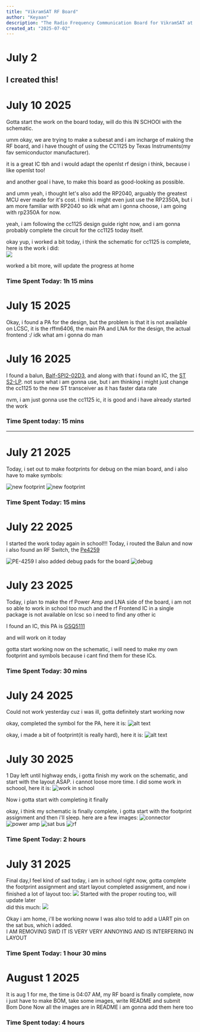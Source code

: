 ```yaml
---
title: "VikramSAT RF Board"
author: "Keyaan"
description: "The Radio Frequency Communication Board for VikramSAT at 433MHz"
created_at: "2025-07-02"
---
```


# July 2  
I created this! 
----
# July 10 2025

Gotta start the work on the board today, will do this IN SCHOOl with the schematic.

umm okay, we are trying to make a subesat and i am incharge of making the RF board, and i have thought of using the CC1125 by Texas Instruments(my fav semiconductor manufacturer).

it is a great IC tbh and i would adapt the openlst rf design i think, because i like openlst too!

and another goal i have, to make this board as good-looking as possible.


and umm yeah, i thought let's also add the RP2040, arguably the greatest MCU ever made for it's cost. i think i might even just use the RP2350A, but i am more familiar with RP2040 so idk what am i gonna choose, i am going with rp2350A for now.

yeah, i am following the cc1125 design guide right now, and i am gonna probably complete the circuit for the cc1125 today itself.

okay yup, i worked a bit today, i think the schematic for cc1125 is complete, here is the work i did:  
![](/images/10/sch.png)  

worked a bit more, will update the progress at home

### Time Spent Today: 1h 15 mins


# July 15 2025

Okay, i found a PA for the design, but the problem is that it is not available on LCSC, it is the rffm6406, the main PA and LNA for the design, the actual frontend :/ idk what am i gonna do man 

# July 16 2025

I found a balun, [Balf-SPI2-02D3](https://www.st.com/resource/en/datasheet/balf-spi2-02d3.pdf), and along with that i found an IC, the [ST S2-LP](https://www.st.com/resource/en/datasheet/s2-lp.pdf). not sure what i am gonna use, but i am thinking i might just change the cc1125 to the new ST transceiver as it has faster data rate

nvm, i am just gonna use the cc1125 ic, it is good and i have already started the work

### Time Spent today: 15 mins
----
# July 21 2025

Today, i set out to make footprints for debug on the mian board, and i also have to make symbols:

![new footprint](images/21/newfoot.png)
![new footprint](images/21/sym.png)
### Time Spent Today: 15 mins

# July 22 2025

I started the work today again in school!!!
Today, i routed the Balun and now i also found an RF Switch, the [Pe4259](https://lcsc.com/product-detail/RF-Switches_pSemi-PE4259-63_C470892.html)

![PE-4259](/images/22/balunandswitch.png)
I also added debug pads for the board
![debug](/images/22/debug.png)

# July 23 2025
Today, i plan to make the rf Power Amp and LNA side of the board, i am not so able to work in school too much and the rf Frontend IC in a single package is not available on lcsc so i need to find any other ic

I found an IC, this PA is [GSQ5111](https://lcsc.com/datasheet/lcsc_datasheet_2506131629_GPowerTek-GSQ5111_C41410391.pdf)

and will work on it today

gotta start working now on the schematic, i will need to make my own footprint and symbols because i cant find them for these ICs.
### Time Spent Today: 30 mins

# July 24 2025
Could not work yesterday cuz i was ill, gotta definitely start working now

okay, completed the symbol for the PA, here it is:
![alt text](/images/24/sym.png)

okay, i made a bit of footprint(it is really hard), here it is:
![alt text](/images/24/fut.png)

# July 30 2025
1 Day left until highway ends, i gotta finish my work on the schematic, and start with the layout ASAP. i cannot loose more time.
I did some work in schoool, here it is:
![work in school](/images/30/img.png)

Now i gotta start with completing it finally

okay, i think my schematic is finally complete, i gotta start with the footprint assignment and then i'll sleep. here are a few images:
![connector](/images/30/conn.png)
![power amp](/images/30/pa.png)
![sat bus](/images/30/satbus.png)
![rf](/images/30/img.png)
### Time Spent Today: 2 hours

# July 31 2025
Final day,I feel kind of sad today, i am in school right now, gotta complete the footprint assignment and start layout
completed assignment, and now i finished a lot of layout too:
![](/images/31/l1.png)
Started with the proper routing too, will update later  
did this much:
![](/images/31/r1.png)

Okay i am home, i'll be working noww
I was also told to add a UART pin on the sat bus, which i added.  
I AM REMOVING SWD IT IS VERY VERY ANNOYING AND IS INTERFERING IN LAYOUT

### Time Spent Today: 1 hour 30 mins

# August 1 2025
It is aug 1 for me, the time is 04:07 AM, my RF board is finally complete, now i just have to make BOM, take some images, write README and submit  
Bom Done
Now all the images are in README i am gonna add them here too
### Time Spent today: 4 hours